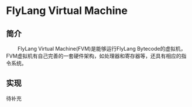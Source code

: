 # FlyLang Virtual Machine
## 简介
&nbsp;&nbsp;&nbsp;&nbsp;&nbsp;&nbsp;&nbsp;&nbsp;FlyLang Virtual Machine(FVM)是能够运行FlyLang Bytecode的虚拟机，FVM虚拟机有自己完善的一套硬件架构，如处理器和寄存器等，还具有相应的指令系统。
## 实现
待补充
